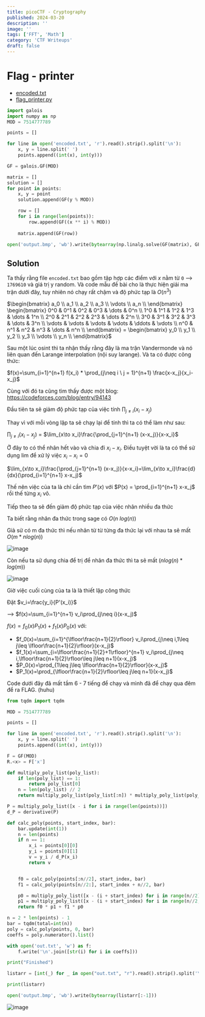 ```yaml
---
title: picoCTF - Cryptography
published: 2024-03-20
description: ''
image: ''
tags: ['FFT', 'Math']
category: 'CTF Writeups'
draft: false 
---
```

# Flag - printer

- [encoded.txt](https://artifacts.picoctf.net/c_titan/19/encoded.txt)
- [flag_printer.py](https://artifacts.picoctf.net/c_titan/19/flag_printer.py)

```python
import galois
import numpy as np
MOD = 7514777789

points = []

for line in open('encoded.txt', 'r').read().strip().split('\n'):
    x, y = line.split(' ')
    points.append((int(x), int(y)))

GF = galois.GF(MOD)

matrix = []
solution = []
for point in points:
    x, y = point
    solution.append(GF(y % MOD))

    row = []
    for i in range(len(points)):
        row.append(GF((x ** i) % MOD))
    
    matrix.append(GF(row))

open('output.bmp', 'wb').write(bytearray(np.linalg.solve(GF(matrix), GF(solution)).tolist()[:-1]))
```

## Solution

Ta thấy rằng file `encoded.txt` bao gồm tập hợp các điểm với $x$ nằm từ `0` --> `1769610` và giá trị y random.
Và code mẫu đề bài cho là thực hiện giải ma trận dưới đây, tuy nhiên nó chạy rất chậm và độ phức tạp là $O(n^3)$

$\begin{bmatrix}
a_0 \\
a_1 \\
a_2 \\
a_3 \\
\vdots \\
a_n \\
\end{bmatrix} \begin{bmatrix}
    0^0 & 0^1 & 0^2 & 0^3 & \dots  & 0^n \\
    1^0 & 1^1 & 1^2 & 1^3 & \dots  & 1^n \\
    2^0 & 2^1 & 2^2 & 2^3 & \dots  & 2^n \\
    3^0 & 3^1 & 3^2 & 3^3 & \dots  & 3^n \\
    \vdots & \vdots & \vdots & \vdots & \ddots  & \vdots \\
    n^0 & n^1 & n^2 & n^3 & \dots  & n^n \\
\end{bmatrix} = 
\begin{bmatrix}
y_0 \\
y_1 \\
y_2 \\
y_3 \\
\vdots \\
y_n \\
\end{bmatrix}$

Sau một lúc osint thì ta nhận thấy rằng đây là ma trận Vandermonde và nó liên quan đến Larange interpolation (nội suy larange).
Và ta có được công thức:

$f(x)=\sum_{i=1}^{n+1} f(x_i) * \prod_{j\neq i \ j = 1}^{n+1} \frac{x-x_j}{x_i-x_j}$

Cùng với đó ta cũng tìm thấy được một blog: https://codeforces.com/blog/entry/94143

Đầu tiên ta sẽ giảm độ phức tạp của việc tính $\prod_{j\neq i}(x_i-x_j)$

Thay vì với mỗi vòng lặp ta sẽ chạy lại để tính thì ta có thể làm như sau:

$\prod_{j\neq i}(x_i-x_j)$ = $\lim_{x\to x_i}\frac{\prod_{j=1}^{n+1} (x-x_j)}{x-x_i}$

Ở đây to có thể nhân hết vào và chia đi $x_i - x_i$. Điều tuyệt vời là ta có thể sử dụng lim để xử lý việc $x_i - x_i = 0$

$\lim_{x\to x_i}\frac{\prod_{j=1}^{n+1} (x-x_j)}{x-x_i}=\lim_{x\to x_i}\frac{d}{dx}(\prod_{i=1}^{n+1} x-x_j)$

Thế nên việc của ta là chỉ cần tìm $P'(x)$ với $P(x) = \prod_{i=1}^{n+1} x-x_j$ rồi thế từng $x_i$ vô.

Tiếp theo ta sẽ đến giảm độ phức tạp của việc nhân nhiều đa thức

Ta biết rằng nhân đa thức trong sage có $O(n \ log(n))$

Giả sử có m đa thức thì nếu nhân từ từ từng đa thức lại với nhau ta sẽ mất $O(m * n log(n))$

![image](https://hackmd.io/_uploads/BkANnVh1A.png)

Còn nếu ta sử dụng chia để trị để nhân đa thức thì ta sẽ mất $(nlog(n) * log(m))$

![image](https://hackmd.io/_uploads/Bk7Gp4hy0.png)

Giờ việc cuối cùng của ta là là thiết lập công thức

Đặt $v_i=\frac{y_i}{P'(x_i)}$

--> $f(x)=\sum_{i=1}^{n+1} v_i\prod_{j\neq i}(x-x_j)$

$f(x)=f_0(x)P_1(x)+f_1(x)P_0(x)$ với:

- $f_0(x)=\sum_{i=1}^{\lfloor\frac{n+1}{2}\rfloor} v_i\prod_{j\neq i,1\leq j\leq \lfloor\frac{n+1}{2}\rfloor}(x-x_j)$
- $f_1(x)=\sum_{i=\lfloor\frac{n+1}{2}+1\rfloor}^{n+1} v_i\prod_{j\neq i,\lfloor\frac{n+1}{2}\rfloor\leq j\leq n+1}(x-x_j)$
- $P_0(x)=\prod_{1\leq j\leq \lfloor\frac{n+1}{2}\rfloor}(x-x_j)$
- $P_1(x)=\prod_{\lfloor\frac{n+1}{2}\rfloor\leq j\leq n+1}(x-x_j)$

Code dưới đây đã mất tầm 6 - 7 tiếng để chạy và mình đã để chạy qua đêm để ra FLAG. (huhu)

```python
from tqdm import tqdm

MOD = 7514777789

points = []

for line in open('encoded.txt', 'r').read().strip().split('\n'):
    x, y = line.split(' ')
    points.append((int(x), int(y)))

F = GF(MOD)
R.<x> = F['x']

def multiply_poly_list(poly_list):
    if len(poly_list) == 1:
        return poly_list[0]
    n = len(poly_list) // 2
    return multiply_poly_list(poly_list[:n]) * multiply_poly_list(poly_list[n:])

P = multiply_poly_list([x - i for i in range(len(points))])
d_P = derivative(P)

def calc_poly(points, start_index, bar):
    bar.update(int(1))
    n = len(points)
    if n == 1:
        x_i = points[0][0]
        y_i = points[0][1]
        v = y_i / d_P(x_i)
        return v


    f0 = calc_poly(points[:n//2], start_index, bar)
    f1 = calc_poly(points[n//2:], start_index + n//2, bar)

    p0 = multiply_poly_list([x - (i + start_index) for i in range(n//2)])
    p1 = multiply_poly_list([x - (i + start_index) for i in range(n//2, n)])
    return f0 * p1 + f1 * p0

n = 2 * len(points) - 1
bar = tqdm(total=int(n))
poly = calc_poly(points, 0, bar)
coeffs = poly.numerator().list()

with open('out.txt', 'w') as f:
    f.write('\n'.join([str(i) for i in coeffs]))

print("Finished")
```

```python
listarr = [int(_) for _ in open("out.txt", "r").read().strip().split('\n')]

print(listarr)

open('output.bmp', 'wb').write(bytearray(listarr[:-1]))

```

![image](https://hackmd.io/_uploads/SyXKomhkA.png)

